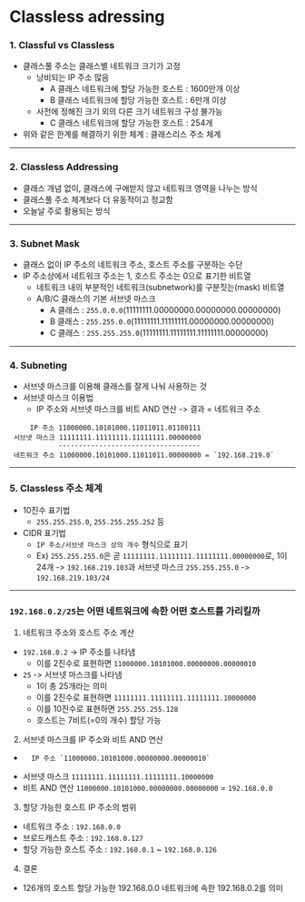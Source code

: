 # Classless adressing
### 1. Classful vs Classless
- 클래스풀 주소는 클래스별 네트워크 크기가 고정
  - 낭비되는 IP 주소 많음
    - A 클래스 네트워크에 할당 가능한 호스트 : 1600만개 이상
    - B 클래스 네트워크에 할당 가능한 호스트 : 6만개 이상
  - 사전에 정해진 크기 외의 다른 크기 네트워크 구성 불가능
    - C 클래스 네트워크에 할당 가능한 호스트 : 254개
- 위와 같은 한계를 해결하기 위한 체계 : 클래스리스 주소 체계
---
### 2. Classless Addressing
- 클래스 개념 없이, 클래스에 구애받지 않고 네트워크 영역을 나누는 방식
- 클래스풀 주소 체계보다 더 유동적이고 정교함
- 오늘날 주로 활용되는 방식
---
### 3. Subnet Mask
- 클래스 없이 IP 주소의 네트워크 주소, 호스트 주소를 구분하는 수단
- IP 주소상에서 네트워크 주소는 1, 호스트 주소는 0으로 표기한 비트열
  - 네트워크 내의 부분적인 네트워크(subnetwork)를 구분짓는(mask) 비트열
  - A/B/C 클래스의 기본 서브넷 마스크
    - A 클래스 : `255.0.0.0`(11111111.00000000.00000000.00000000)
    - B 클래스 : `255.255.0.0`(11111111.11111111.00000000.00000000)
    - C 클래스 : `255.255.255.0`(11111111.11111111.11111111.00000000)
---
### 4. Subneting
- 서브넷 마스크를 이용해 클래스를 잘게 나눠 사용하는 것
- 서브넷 마스크 이용법
  - IP 주소와 서브넷 마스크를 비트 AND 연산 -> 결과 = 네트워크 주소
```
     IP 주소 11000000.10101000.11011011.01100111
 서브넷 마스크 11111111.11111111.11111111.00000000
            -----------------------------------
 네트워크 주소 11000000.10101000.11011011.00000000 = `192.168.219.0`
```
---
### 5. Classless 주소 체계
- 10진수 표기법
  - `255.255.255.0`, `255.255.255.252` 등
- CIDR 표기법
  - `IP 주소/서브넷 마스크 상의 개수` 형식으로 표기
  - Ex) `255.255.255.0`은 곧 `11111111.11111111.11111111.00000000`로, 1이 24개
        -> `192.168.219.103`과 서브넷 마스크 `255.255.255.0` -> `192.168.219.103/24`
---
### `192.168.0.2/25`는 어떤 네트워크에 속한 어떤 호스트를 가리킬까
1. 네트워크 주소와 호스트 주소 계산
- `192.168.0.2` -> IP 주소를 나타냄
  - 이를 2진수로 표현하면 `11000000.10101000.00000000.00000010`
- `25` -> 서브넷 마스크를 나타냄
  - 1이 총 25개라는 의미
  - 이를 2진수로 표현하면 `11111111.11111111.11111111.10000000`
  - 이를 10진수로 표현하면 `255.255.255.128`
  - 호스트는 7비트(=0의 개수) 할당 가능
2. 서브넷 마스크를 IP 주소와 비트 AND 연산
-       IP 주소 `11000000.10101000.00000000.00000010`
-   서브넷 마스크 `11111111.11111111.11111111.10000000`
-  비트 AND 연산 `11000000.10101000.00000000.00000000` = `192.168.0.0`
3. 할당 가능한 호스트 IP 주소의 범위
- 네트워크 주소 : `192.168.0.0`
- 브로드캐스트 주소 : `192.168.0.127`
- 할당 가능한 호스트 주소 : `192.168.0.1` ~ `192.168.0.126`
4. 결론
- 126개의 호스트 할당 가능한 192.168.0.0 네트워크에 속한 192.168.0.2를 의미
